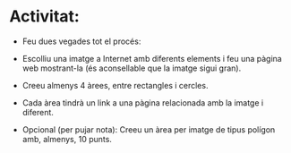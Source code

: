 # Activitat:
- Feu dues vegades tot el procés:

- Escolliu una imatge a Internet amb diferents elements i feu una pàgina web mostrant-la (és aconsellable que la imatge sigui gran).
- Creeu almenys 4 àrees, entre rectangles i cercles.
- Cada àrea tindrà un link a una pàgina relacionada amb la imatge i diferent.
- Opcional (per pujar nota): Creeu un àrea per imatge de tipus polígon amb, almenys, 10 punts.

